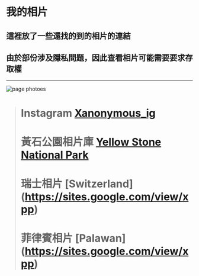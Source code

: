 # 我的相片
## 這裡放了一些還找的到的相片的連結
## 由於部份涉及隱私問題，因此查看相片可能需要要求存取權
---
![page photoes](./src/wallinswitzerland.png)
> # **Instagram** [Xanonymous_ig](https://instagram.com/xanonymous_ig)
> # **黃石公園相片庫** [Yellow Stone National Park](https://sites.google.com/view/xpp)
> # **瑞士相片** [Switzerland] (https://sites.google.com/view/xpp)
> # **菲律賓相片** [Palawan] (https://sites.google.com/view/xpp)